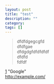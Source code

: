```yaml
---
layout: post
title: "test"
description: ""
category: 
tags: []
---
```

>dfdfdgegcgfd  
>dfdfgae  
>dfdgdgfdfdfdfdf  
dfdfd  
fdfdf  

[1](http://google.com/)        "Google"  
<http://example.com/>
